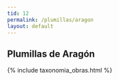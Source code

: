 ```yaml
---
tid: 12
permalink: /plumillas/aragon
layout: default
---
```

## Plumillas de Aragón
{% include taxonomia_obras.html %}
